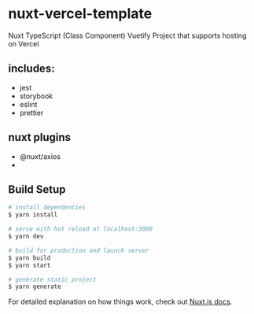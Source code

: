 # nuxt-vercel-template

Nuxt TypeScript (Class Component) Vuetify Project that supports hosting on Vercel

## includes:
* jest
* storybook
* eslint
* prettier

## nuxt plugins
* @nuxt/axios
* 

## Build Setup

``` bash
# install dependencies
$ yarn install

# serve with hot reload at localhost:3000
$ yarn dev

# build for production and launch server
$ yarn build
$ yarn start

# generate static project
$ yarn generate
```

For detailed explanation on how things work, check out [Nuxt.js docs](https://nuxtjs.org).
